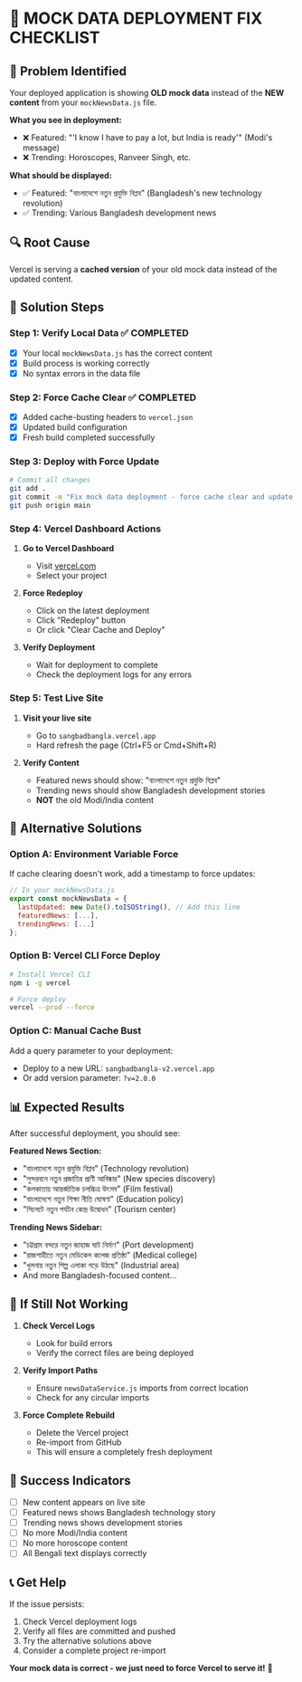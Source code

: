 # 🚨 MOCK DATA DEPLOYMENT FIX CHECKLIST

## 🎯 **Problem Identified**

Your deployed application is showing **OLD mock data** instead of the **NEW content** from your `mockNewsData.js` file.

**What you see in deployment:**

- ❌ Featured: "'I know I have to pay a lot, but India is ready'" (Modi's message)
- ❌ Trending: Horoscopes, Ranveer Singh, etc.

**What should be displayed:**

- ✅ Featured: "বাংলাদেশে নতুন প্রযুক্তি বিপ্লব" (Bangladesh's new technology revolution)
- ✅ Trending: Various Bangladesh development news

## 🔍 **Root Cause**

Vercel is serving a **cached version** of your old mock data instead of the updated content.

## 🚀 **Solution Steps**

### **Step 1: Verify Local Data** ✅ COMPLETED

- [x] Your local `mockNewsData.js` has the correct content
- [x] Build process is working correctly
- [x] No syntax errors in the data file

### **Step 2: Force Cache Clear** ✅ COMPLETED

- [x] Added cache-busting headers to `vercel.json`
- [x] Updated build configuration
- [x] Fresh build completed successfully

### **Step 3: Deploy with Force Update**

```bash
# Commit all changes
git add .
git commit -m "Fix mock data deployment - force cache clear and update content"
git push origin main
```

### **Step 4: Vercel Dashboard Actions**

1. **Go to Vercel Dashboard**

   - Visit [vercel.com](https://vercel.com)
   - Select your project

2. **Force Redeploy**

   - Click on the latest deployment
   - Click "Redeploy" button
   - Or click "Clear Cache and Deploy"

3. **Verify Deployment**
   - Wait for deployment to complete
   - Check the deployment logs for any errors

### **Step 5: Test Live Site**

1. **Visit your live site**

   - Go to `sangbadbangla.vercel.app`
   - Hard refresh the page (Ctrl+F5 or Cmd+Shift+R)

2. **Verify Content**
   - Featured news should show: "বাংলাদেশে নতুন প্রযুক্তি বিপ্লব"
   - Trending news should show Bangladesh development stories
   - **NOT** the old Modi/India content

## 🔧 **Alternative Solutions**

### **Option A: Environment Variable Force**

If cache clearing doesn't work, add a timestamp to force updates:

```javascript
// In your mockNewsData.js
export const mockNewsData = {
  lastUpdated: new Date().toISOString(), // Add this line
  featuredNews: [...],
  trendingNews: [...]
};
```

### **Option B: Vercel CLI Force Deploy**

```bash
# Install Vercel CLI
npm i -g vercel

# Force deploy
vercel --prod --force
```

### **Option C: Manual Cache Bust**

Add a query parameter to your deployment:

- Deploy to a new URL: `sangbadbangla-v2.vercel.app`
- Or add version parameter: `?v=2.0.0`

## 📊 **Expected Results**

After successful deployment, you should see:

**Featured News Section:**

- "বাংলাদেশে নতুন প্রযুক্তি বিপ্লব" (Technology revolution)
- "সুন্দরবনে নতুন প্রজাতির প্রাণী আবিষ্কার" (New species discovery)
- "কলকাতায় আন্তর্জাতিক চলচ্চিত্র উৎসব" (Film festival)
- "বাংলাদেশে নতুন শিক্ষা নীতি ঘোষণা" (Education policy)
- "সিলেটে নতুন পর্যটন কেন্দ্র উদ্বোধন" (Tourism center)

**Trending News Sidebar:**

- "চট্টগ্রাম বন্দরে নতুন জাহাজ ঘাট নির্মাণ" (Port development)
- "রাজশাহীতে নতুন মেডিকেল কলেজ প্রতিষ্ঠা" (Medical college)
- "খুলনায় নতুন শিল্প এলাকা গড়ে উঠছে" (Industrial area)
- And more Bangladesh-focused content...

## 🚨 **If Still Not Working**

1. **Check Vercel Logs**

   - Look for build errors
   - Verify the correct files are being deployed

2. **Verify Import Paths**

   - Ensure `newsDataService.js` imports from correct location
   - Check for any circular imports

3. **Force Complete Rebuild**
   - Delete the Vercel project
   - Re-import from GitHub
   - This will ensure a completely fresh deployment

## 🎉 **Success Indicators**

- [ ] New content appears on live site
- [ ] Featured news shows Bangladesh technology story
- [ ] Trending news shows development stories
- [ ] No more Modi/India content
- [ ] No more horoscope content
- [ ] All Bengali text displays correctly

## 📞 **Get Help**

If the issue persists:

1. Check Vercel deployment logs
2. Verify all files are committed and pushed
3. Try the alternative solutions above
4. Consider a complete project re-import

**Your mock data is correct - we just need to force Vercel to serve it!** 🚀
